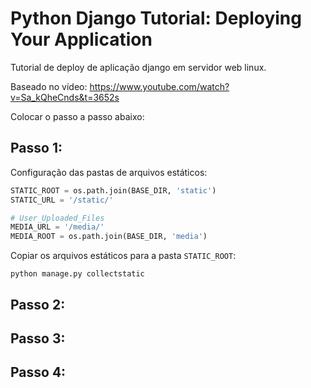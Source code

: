 # Python Django Tutorial: Deploying Your Application

Tutorial de deploy de aplicação django em servidor web linux.

Baseado no vídeo: https://www.youtube.com/watch?v=Sa_kQheCnds&t=3652s

Colocar o passo a passo abaixo:

## Passo 1:

Configuração das pastas de arquivos estáticos:
```python
STATIC_ROOT = os.path.join(BASE_DIR, 'static')
STATIC_URL = '/static/'

# User_Uploaded_Files
MEDIA_URL = '/media/'
MEDIA_ROOT = os.path.join(BASE_DIR, 'media')
```

Copiar os arquivos estáticos para a pasta `STATIC_ROOT`:

```shell script
python manage.py collectstatic
```

## Passo 2:

## Passo 3:

## Passo 4:
